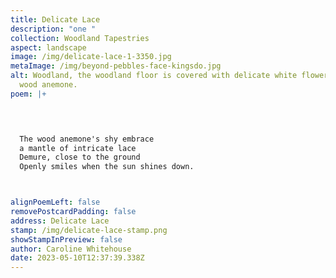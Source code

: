 ```yaml
---
title: Delicate Lace
description: "one "
collection: Woodland Tapestries
aspect: landscape
image: /img/delicate-lace-1-3350.jpg
metaImage: /img/beyond-pebbles-face-kingsdo.jpg
alt: Woodland, the woodland floor is covered with delicate white flowers, the
  wood anemone.
poem: |+
  



  The wood anemone's shy embrace
  a mantle of intricate lace
  Demure, close to the ground 
  Openly smiles when the sun shines down.



alignPoemLeft: false
removePostcardPadding: false
address: Delicate Lace
stamp: /img/delicate-lace-stamp.png
showStampInPreview: false
author: Caroline Whitehouse
date: 2023-05-10T12:37:39.338Z
---
```

